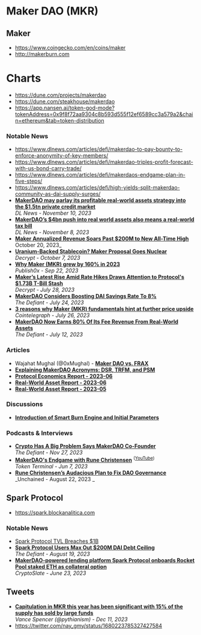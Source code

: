 # Maker DAO (MKR)

## Maker

- https://www.coingecko.com/en/coins/maker
- http://makerburn.com

# Charts
- https://dune.com/projects/makerdao
- https://dune.com/steakhouse/makerdao
- https://app.nansen.ai/token-god-mode?tokenAddress=0x9f8f72aa9304c8b593d555f12ef6589cc3a579a2&chain=ethereum&tab=token-distribution

### Notable News
- https://www.dlnews.com/articles/defi/makerdao-to-pay-bounty-to-enforce-anonymity-of-key-members/
- https://www.dlnews.com/articles/defi/makerdao-triples-profit-forecast-with-us-bond-carry-trade/
- https://www.dlnews.com/articles/defi/makerdaos-endgame-plan-in-five-steps/
- https://www.dlnews.com/articles/defi/high-yields-split-makerdao-community-as-dai-supply-surges/
- [**MakerDAO may parlay its profitable real-world assets strategy into the $1.5tn private credit market**](https://www.dlnews.com/articles/defi/how-defi-lender-makerdao-may-expand-into-private-credit/)
  <br/>_DL News - November 10, 2023_
- [**MakerDAO’s $4bn push into real world assets also means a real-world tax bill**](https://www.dlnews.com/articles/defi/makerdao-pays-over-a-million-in-stamp-duty-tax-to-switzerland/)
  <br/>_DL News - November 8, 2023_
- [**Maker Annualized Revenue Soars Past $200M to New All-Time High**](https://decrypt.co/202515/maker-annualized-revenue-soars-past-200m-to-new-all-time-high)
  <br/>October 20, 2023_
- [**Uranium-Backed Stablecoin? Maker Proposal Goes Nuclear**](https://decrypt.co/200422/uranium-backed-stablecoin-maker-proposal-goes-nuclear)
  <br/>_Decrypt - October 7, 2023_
- [**Why Maker (MKR) grew by 160% in 2023**](https://www.publish0x.com/stormgain/why-maker-mkr-grew-by-160-percent-in-2023-xxvoegm)
  <br/>_Publish0x - Sep 22, 2023_
- [**Maker’s Latest Rise Amid Rate Hikes Draws Attention to Protocol's $1.73B T-Bill Stash**](https://.co/150430/makers-latest-rise-amid-rate-hikes-draws-attention-protocol-1-73b-t-bill-stash)
  <br/>_Decrypt - July 28, 2023_
- [**MakerDAO Considers Boosting DAI Savings Rate To 8%**](https://thedefiant.io/makerdao-considers-boosting-dai-savings-rate-to-8)
  <br/>_The Defiant - July 24, 2023_
- [**3 reasons why Maker (MKR) fundamentals hint at further price upside**](https://cointelegraph.com/news/3-reasons-why-maker-mkr-hint-at-further-price-upside)
  <br/>_Cointelegraph - July 26, 2023_
- [**MakerDAO Now Earns 80% Of Its Fee Revenue From Real-World Assets**](https://thedefiant.io/makerdao-now-earns-80-of-its-fee-revenue-from-real-world-assets)
  <br/>_The Defiant - July 12, 2023_

### Articles
- Wajahat Mughal (@0xMughal) - [**Maker DAO vs. FRAX**](https://twitter.com/0xMughal/status/1718736102268584221)
- [**Explaining MakerDAO Acronyms: DSR, TRFM, and PSM**](https://www.publish0x.com/cryptoeq/explaining-makerdao-acronyms-dsr-trfm-and-psm-xjdjogz)
- [**Protocol Economics Report - 2023-06**](https://forum.makerdao.com/t/protocol-economics-report-2023-06/21491/1)
- [**Real-World Asset Report - 2023-06**](https://forum.makerdao.com/t/real-world-asset-report-2023-06/21461)
- [**Real-World Asset Report - 2023-05**](https://forum.makerdao.com/t/real-world-asset-report-2023-05/21225)

### Discussions
- [**Introduction of Smart Burn Engine and Initial Parameters**](https://forum.makerdao.com/t/introduction-of-smart-burn-engine-and-initial-parameters/21201/2)

### Podcasts & Interviews
- [**Crypto Has A Big Problem Says MakerDAO Co-Founder**](https://www.youtube.com/watch?v=KU8otKxaXr8)
  <br/>_The Defiant - Nov 27, 2023_
- [**MakerDAO's Endgame with Rune Christensen**](https://tokenterminal.com/interview/makerdao-endgame) <sup>([YouTube](https://www.youtube.com/watch?v=_MaAnF97Qiw))</sup>
  <br/>_Token Terminal - Jun 7, 2023_
- [**Rune Christensen’s Audacious Plan to Fix DAO Governance**](https://www.youtube.com/watch?v=A1igTqpoPHg)
  <br/>_Unchained - August 22, 2023 _

## Spark Protocol

- https://spark.blockanalitica.com

### Notable News
- [Spark Protocol TVL Breaches $1B](https://thedefiant.io/spark-protocol-tvl-breaches-usd1b)
- [**Spark Protocol Users Max Out $200M DAI Debt Ceiling**](https://thedefiant.io/spark-protocol-users-max-out-usd200m-dai-debt-ceiling)
  <br/>_The Defiant - August 19, 2023_
- [**MakerDAO-powered lending platform Spark Protocol onboards Rocket Pool staked ETH as collateral option**](https://cryptoslate.com/makerdao-powered-lending-platform-spark-protocol-onboards-rocket-pool-staked-eth-as-collateral-option/)
  <br/>_CryptoSlate - June 23, 2023_

## Tweets
- [**Capitulation in MKR this year has been significant with 15% of the supply has sold by large funds**](https://twitter.com/pythianism/status/1734249684103999605)
  <br/>_Vance Spencer (@pythianism) - Dec 11, 2023_
- https://twitter.com/nay_gmy/status/1680223785327427584

